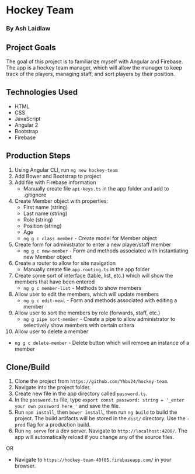 # Hockey Team
### By Ash Laidlaw

## Project Goals

The goal of this project is to familiarize myself with Angular and Firebase. The app is a hockey team manager, which will allow the manager to keep track of the players, managing staff, and sort players by their position.

## Technologies Used

* HTML
* CSS
* JavaScript
* Angular 2
* Bootstrap
* Firebase

## Production Steps

1. Using Angular CLI, run `ng new hockey-team`
2. Add Bower and Bootstrap to project
3. Add file with Firebase information
   * Manually create file `api-keys.ts` in the app folder and add to .gitignore
4. Create Member object with properties:
   * First name (string)
   * Last name (string)
   * Role (string)
   * Position (string)
   * Age
   * `ng g c class member` - Create model for Member object
5. Create form for administrator to enter a new player/staff member
   * `ng g c new-member` - Form and methods associated with instantiating new Member object
6. Create a router to allow for site navigation
   * Manually create file `app.routing.ts` in the app folder
7. Create some sort of interface (table, list, etc.) which will show the members that have been entered
   * `ng g c member-list` - Methods to show members
8. Allow user to edit the members, which will update members
   * `ng g c edit-meal` - Form and methods associated with editing a member
9. Allow user to sort the members by role (forwards, staff, etc.)
   * `ng g pipe sort-member` - Create a pipe to allow administrator to selectively show members with certain critera
10. Allow user to delete a member
   * `ng g c delete-member` - Delete button which will remove an instance of a member

## Clone/Build

1. Clone the project from `https://github.com/Yhbv24/hockey-team`.
2. Navigate into the project folder.
3. Create new file in the app directory called `password.ts`.
4. In the `password.ts` file, type `export const password: string = '_enter your own password here_'` and save the file.
5. Run `npm install`, then `bower install`, then run `ng build` to build the project. The build artifacts will be stored in the `dist/` directory. Use the `-prod` flag for a production build.
6. Run `ng serve` for a dev server. Navigate to `http://localhost:4200/`. The app will automatically reload if you change any of the source files.

OR

* Navigate to `https://hockey-team-40f05.firebaseapp.com/` in your browser.
